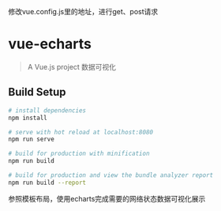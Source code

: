 修改vue.config.js里的地址，进行get、post请求

# vue-echarts

> A Vue.js project
数据可视化

## Build Setup

``` bash
# install dependencies
npm install

# serve with hot reload at localhost:8080
npm run serve

# build for production with minification
npm run build

# build for production and view the bundle analyzer report
npm run build --report
```

参照模板布局，使用echarts完成需要的网络状态数据可视化展示


